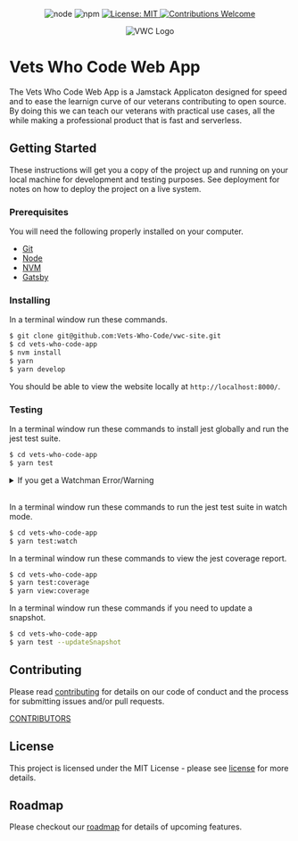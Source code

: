 <p align=center>
  <img src=https://img.shields.io/badge/node-v8.9.4-brightgreen.svg?style=flat-square alt="node" />
  <img src=https://img.shields.io/badge/npm-v5.6.0-blue.svg alt="npm" />
  <a href=https://github.com/Vets-Who-Code/vwc-site/blob/master/LICENSE>
    <img src=https://img.shields.io/badge/License-MIT-yellow.svg?style=flat-square alt="License: MIT" />
  </a>
  <a href=https://github.com/Vets-Who-Code/vwc-site/blob/master/.github/contributing.md>
    <img src=https://img.shields.io/badge/contributions-welcome-orange.svg?style=flat-square alt="Contributions Welcome" />
  </a>
</p>

<p align=center>
  <img src=https://avatars1.githubusercontent.com/u/18350560?s=200&v=4 alt="VWC Logo" />
</p>

# Vets Who Code Web App

The Vets Who Code Web App is a Jamstack Applicaton designed for speed and to ease the learnign curve of our veterans contributing to open source.
By doing this we can teach our veterans with practical use cases, all the while making a professional product that is fast and serverless.

## Getting Started

These instructions will get you a copy of the project up and running on your local machine for development and testing purposes. See deployment for notes on how to deploy the project on a live system.

### Prerequisites

You will need the following properly installed on your computer.

- [Git](http://git-scm.com/)
- [Node](http://nodejs.org/)
- [NVM](https://github.com/creationix/nvm)
- [Gatsby](https://www.gatsbyjs.org/)

### Installing

In a terminal window run these commands.

```sh
$ git clone git@github.com:Vets-Who-Code/vwc-site.git
$ cd vets-who-code-app
$ nvm install
$ yarn
$ yarn develop
```

You should be able to view the website locally at `http://localhost:8000/`.

<!-- ## Tests -->

### Testing

In a terminal window run these commands to install jest globally and run the jest test suite.

```sh
$ cd vets-who-code-app
$ yarn test
```

<details>
<summary>If you get a Watchman Error/Warning</summary>
<br>

```sh
$ watchman shutdown-server
$ brew update
$ brew reinstall watchman
```
</details>

<br>

In a terminal window run these commands to run the jest test suite in watch mode.

```sh
$ cd vets-who-code-app
$ yarn test:watch
```

In a terminal window run these commands to view the jest coverage report.

```sh
$ cd vets-who-code-app
$ yarn test:coverage
$ yarn view:coverage
```

In a terminal window run these commands if you need to update a snapshot.

```sh
$ cd vets-who-code-app
$ yarn test --updateSnapshot
```

<!-- ## Deployment -->

## Contributing

Please read [contributing](https://github.com/Vets-Who-Code/vwc-site/blob/master/.github/contributing.md) for details on our code of conduct and the process for submitting issues and/or pull requests.

[CONTRIBUTORS](https://github.com/Vets-Who-Code/vwc-site/graphs/contributors)

## License

This project is licensed under the MIT License - please see [license](https://github.com/Vets-Who-Code/vwc-site/blob/master/LICENSE) for more details.

<!-- ## Acknowledgements -->

## Roadmap

Please checkout our [roadmap](https://github.com/Vets-Who-Code/vwc-site/blob/update/README/roadmap.md) for details of upcoming features.
